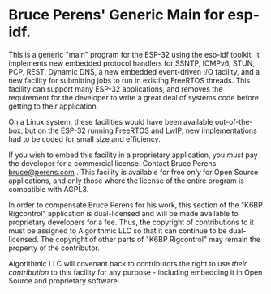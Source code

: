 # Bruce Perens' Generic Main for esp-idf.

This is a generic "main" program for the ESP-32 using the esp-idf toolkit. It
implements new embedded protocol
handlers for SSNTP, ICMPv6, STUN, PCP, REST, Dynamic DNS, a new embedded event-driven I/O
facility, and a new facility for submitting jobs to run in existing FreeRTOS threads.
This facility can support many ESP-32 applications, and removes the requirement for the 
developer to write a great deal of systems code before getting to their application.

On a Linux system, these facilities would have been available out-of-the-box, but on
the ESP-32 running FreeRTOS and LwIP, new implementations had to be coded for small
size and efficiency.

If you wish to embed
this facility in a proprietary application, you *must* pay the developer for a commercial
license. Contact Bruce Perens bruce@perens.com .
This facility is available for free *only* for Open Source applications, and only those
where the license of the entire program is compatible with AGPL3.

In order to compensate Bruce Perens for his work, this section of the "K6BP Rigcontrol"
application is dual-licensed and will be made available to proprietary developers for a
fee. Thus, the copyright of contributions to it must be assigned to Algorithmic LLC so
that it can continue to be dual-licensed. The copyright of other parts of "K6BP
Rigcontrol" may remain the property of the contributor.

Algorithmic LLC will covenant back to contributors the right to use *their contribution*
to this facility for any purpose - including embedding it in Open Source and proprietary
software.
